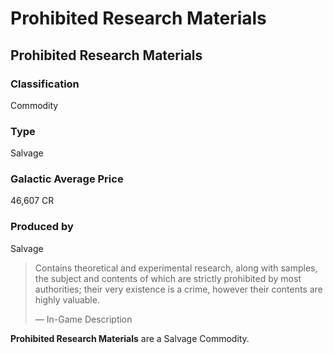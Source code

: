 # Prohibited Research Materials
## Prohibited Research Materials

### Classification

Commodity

### Type

Salvage

### Galactic Average Price

46,607 CR

### Produced by

Salvage

> 
> 
> Contains theoretical and experimental research, along with samples, the subject and contents of which are strictly prohibited by most authorities; their very existence is a crime, however their contents are highly valuable.
> 
> 
> — In-Game Description
> 

**Prohibited Research Materials** are a Salvage Commodity.